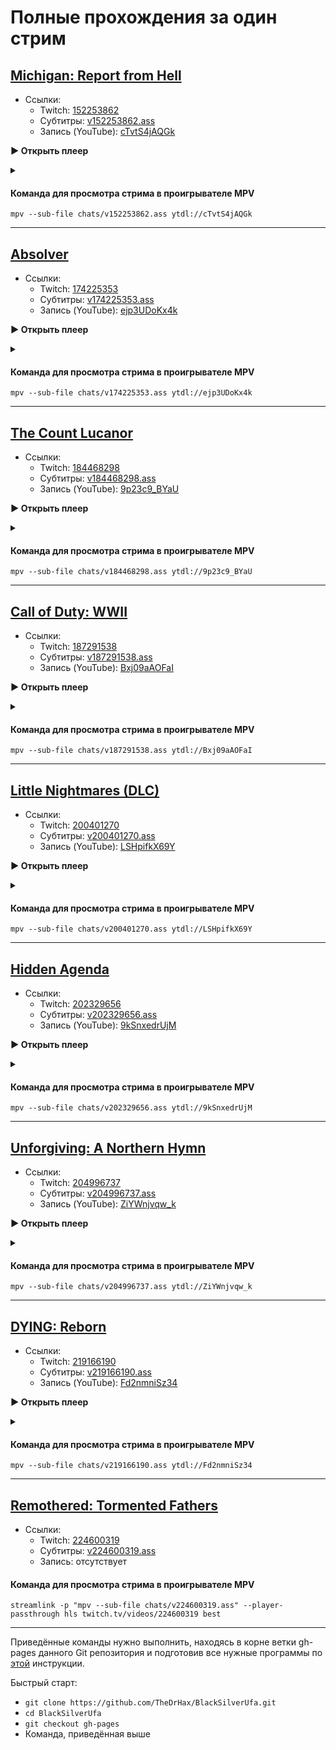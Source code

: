 <!-- jQuery -->
<script src="https://code.jquery.com/jquery-3.2.1.min.js"></script>
<!-- video.js -->
<link href="https://cdnjs.cloudflare.com/ajax/libs/video.js/6.3.3/video-js.css" rel="stylesheet">
<script src="https://cdnjs.cloudflare.com/ajax/libs/video.js/6.3.3/video.js"></script>
<!-- videojs-youtube -->
<script src="https://cdnjs.cloudflare.com/ajax/libs/videojs-youtube/2.4.1/Youtube.js"></script>
<!-- libjass -->
<link href="https://cdn.jsdelivr.net/npm/libjass@0.11.0/libjass.css" rel="stylesheet">
<script src="https://cdn.jsdelivr.net/npm/libjass@0.11.0/libjass.js"></script>
<!-- videojs-ass -->
<link href="https://cdn.jsdelivr.net/npm/videojs-ass@0.8.0/src/videojs.ass.css" rel="stylesheet">
<script src="https://cdn.jsdelivr.net/npm/videojs-ass@0.8.0/src/videojs.ass.js"></script>
<!-- videojs-resolution-switcher -->
<script src="https://cdn.jsdelivr.net/npm/videojs-resolution-switcher@0.4.2/lib/videojs-resolution-switcher.min.js"></script>

<style>
  .main-content {
    padding: 2rem;
    max-width: 72rem;
  }
</style>

# Полные прохождения за один стрим
 
<h2 id="0"><a href="#0">Michigan: Report from Hell</a></h2>

* Ссылки:
  * Twitch: [152253862](https://www.twitch.tv/videos/152253862)
  * Субтитры: [v152253862.ass](../chats/v152253862.ass)
  * Запись (YouTube): [cTvtS4jAQGk](https://www.youtube.com/watch?v=cTvtS4jAQGk)

<a onclick="return openPlayer0()" id="button-0">**▶ Открыть плеер**</a>

<script>
  var player0;
  function openPlayer0() {
    player0 = videojs("player-0", {
      controls: true, nativeControlsForTouch: false,
      width: 640, height: 360, fluid: true,
      plugins: {
        ass: {
          src: ["../chats/v152253862.ass"],
          delay: -0.1,
        },
        videoJsResolutionSwitcher: {
          default: 'high',
          dynamicLabel: true
        }
      },
      techOrder: ["youtube"],
      sources: [{
        "type": "video/youtube",
        "src": "https://www.youtube.com/watch?v=cTvtS4jAQGk"
      }]
    });
    document.getElementById("spoiler-0").click();
    document.getElementById("button-0").remove();
    return false;
  }
</script>

<details>
  <summary id="spoiler-0"></summary>

  <div class="player-wrapper" style="margin-top: 32px">
    <video id="player-0" class="video-js vjs-default-skin vjs-big-play-centered" />
  </div>
</details> 

#### Команда для просмотра стрима в проигрывателе MPV

```
mpv --sub-file chats/v152253862.ass ytdl://cTvtS4jAQGk
```

---- 
 
<h2 id="1"><a href="#1">Absolver</a></h2>

* Ссылки:
  * Twitch: [174225353](https://www.twitch.tv/videos/174225353)
  * Субтитры: [v174225353.ass](../chats/v174225353.ass)
  * Запись (YouTube): [ejp3UDoKx4k](https://www.youtube.com/watch?v=ejp3UDoKx4k)

<a onclick="return openPlayer1()" id="button-1">**▶ Открыть плеер**</a>

<script>
  var player1;
  function openPlayer1() {
    player1 = videojs("player-1", {
      controls: true, nativeControlsForTouch: false,
      width: 640, height: 360, fluid: true,
      plugins: {
        ass: {
          src: ["../chats/v174225353.ass"],
          delay: -0.1,
        },
        videoJsResolutionSwitcher: {
          default: 'high',
          dynamicLabel: true
        }
      },
      techOrder: ["youtube"],
      sources: [{
        "type": "video/youtube",
        "src": "https://www.youtube.com/watch?v=ejp3UDoKx4k"
      }]
    });
    document.getElementById("spoiler-1").click();
    document.getElementById("button-1").remove();
    return false;
  }
</script>

<details>
  <summary id="spoiler-1"></summary>

  <div class="player-wrapper" style="margin-top: 32px">
    <video id="player-1" class="video-js vjs-default-skin vjs-big-play-centered" />
  </div>
</details> 

#### Команда для просмотра стрима в проигрывателе MPV

```
mpv --sub-file chats/v174225353.ass ytdl://ejp3UDoKx4k
```

---- 
 
<h2 id="2"><a href="#2">The Count Lucanor</a></h2>

* Ссылки:
  * Twitch: [184468298](https://www.twitch.tv/videos/184468298)
  * Субтитры: [v184468298.ass](../chats/v184468298.ass)
  * Запись (YouTube): [9p23c9_BYaU](https://www.youtube.com/watch?v=9p23c9_BYaU)

<a onclick="return openPlayer2()" id="button-2">**▶ Открыть плеер**</a>

<script>
  var player2;
  function openPlayer2() {
    player2 = videojs("player-2", {
      controls: true, nativeControlsForTouch: false,
      width: 640, height: 360, fluid: true,
      plugins: {
        ass: {
          src: ["../chats/v184468298.ass"],
          delay: -0.1,
        },
        videoJsResolutionSwitcher: {
          default: 'high',
          dynamicLabel: true
        }
      },
      techOrder: ["youtube"],
      sources: [{
        "type": "video/youtube",
        "src": "https://www.youtube.com/watch?v=9p23c9_BYaU"
      }]
    });
    document.getElementById("spoiler-2").click();
    document.getElementById("button-2").remove();
    return false;
  }
</script>

<details>
  <summary id="spoiler-2"></summary>

  <div class="player-wrapper" style="margin-top: 32px">
    <video id="player-2" class="video-js vjs-default-skin vjs-big-play-centered" />
  </div>
</details> 

#### Команда для просмотра стрима в проигрывателе MPV

```
mpv --sub-file chats/v184468298.ass ytdl://9p23c9_BYaU
```

---- 
 
<h2 id="3"><a href="#3">Call of Duty: WWII</a></h2>

* Ссылки:
  * Twitch: [187291538](https://www.twitch.tv/videos/187291538)
  * Субтитры: [v187291538.ass](../chats/v187291538.ass)
  * Запись (YouTube): [Bxj09aAOFaI](https://www.youtube.com/watch?v=Bxj09aAOFaI)

<a onclick="return openPlayer3()" id="button-3">**▶ Открыть плеер**</a>

<script>
  var player3;
  function openPlayer3() {
    player3 = videojs("player-3", {
      controls: true, nativeControlsForTouch: false,
      width: 640, height: 360, fluid: true,
      plugins: {
        ass: {
          src: ["../chats/v187291538.ass"],
          delay: -0.1,
        },
        videoJsResolutionSwitcher: {
          default: 'high',
          dynamicLabel: true
        }
      },
      techOrder: ["youtube"],
      sources: [{
        "type": "video/youtube",
        "src": "https://www.youtube.com/watch?v=Bxj09aAOFaI"
      }]
    });
    document.getElementById("spoiler-3").click();
    document.getElementById("button-3").remove();
    return false;
  }
</script>

<details>
  <summary id="spoiler-3"></summary>

  <div class="player-wrapper" style="margin-top: 32px">
    <video id="player-3" class="video-js vjs-default-skin vjs-big-play-centered" />
  </div>
</details> 

#### Команда для просмотра стрима в проигрывателе MPV

```
mpv --sub-file chats/v187291538.ass ytdl://Bxj09aAOFaI
```

---- 
 
<h2 id="4"><a href="#4">Little Nightmares (DLC)</a></h2>

* Ссылки:
  * Twitch: [200401270](https://www.twitch.tv/videos/200401270)
  * Субтитры: [v200401270.ass](../chats/v200401270.ass)
  * Запись (YouTube): [LSHpifkX69Y](https://www.youtube.com/watch?v=LSHpifkX69Y)

<a onclick="return openPlayer4()" id="button-4">**▶ Открыть плеер**</a>

<script>
  var player4;
  function openPlayer4() {
    player4 = videojs("player-4", {
      controls: true, nativeControlsForTouch: false,
      width: 640, height: 360, fluid: true,
      plugins: {
        ass: {
          src: ["../chats/v200401270.ass"],
          delay: -0.1,
        },
        videoJsResolutionSwitcher: {
          default: 'high',
          dynamicLabel: true
        }
      },
      techOrder: ["youtube"],
      sources: [{
        "type": "video/youtube",
        "src": "https://www.youtube.com/watch?v=LSHpifkX69Y"
      }]
    });
    document.getElementById("spoiler-4").click();
    document.getElementById("button-4").remove();
    return false;
  }
</script>

<details>
  <summary id="spoiler-4"></summary>

  <div class="player-wrapper" style="margin-top: 32px">
    <video id="player-4" class="video-js vjs-default-skin vjs-big-play-centered" />
  </div>
</details> 

#### Команда для просмотра стрима в проигрывателе MPV

```
mpv --sub-file chats/v200401270.ass ytdl://LSHpifkX69Y
```

---- 
 
<h2 id="5"><a href="#5">Hidden Agenda</a></h2>

* Ссылки:
  * Twitch: [202329656](https://www.twitch.tv/videos/202329656)
  * Субтитры: [v202329656.ass](../chats/v202329656.ass)
  * Запись (YouTube): [9kSnxedrUjM](https://www.youtube.com/watch?v=9kSnxedrUjM)

<a onclick="return openPlayer5()" id="button-5">**▶ Открыть плеер**</a>

<script>
  var player5;
  function openPlayer5() {
    player5 = videojs("player-5", {
      controls: true, nativeControlsForTouch: false,
      width: 640, height: 360, fluid: true,
      plugins: {
        ass: {
          src: ["../chats/v202329656.ass"],
          delay: -0.1,
        },
        videoJsResolutionSwitcher: {
          default: 'high',
          dynamicLabel: true
        }
      },
      techOrder: ["youtube"],
      sources: [{
        "type": "video/youtube",
        "src": "https://www.youtube.com/watch?v=9kSnxedrUjM"
      }]
    });
    document.getElementById("spoiler-5").click();
    document.getElementById("button-5").remove();
    return false;
  }
</script>

<details>
  <summary id="spoiler-5"></summary>

  <div class="player-wrapper" style="margin-top: 32px">
    <video id="player-5" class="video-js vjs-default-skin vjs-big-play-centered" />
  </div>
</details> 

#### Команда для просмотра стрима в проигрывателе MPV

```
mpv --sub-file chats/v202329656.ass ytdl://9kSnxedrUjM
```

---- 
 
<h2 id="6"><a href="#6">Unforgiving: A Northern Hymn</a></h2>

* Ссылки:
  * Twitch: [204996737](https://www.twitch.tv/videos/204996737)
  * Субтитры: [v204996737.ass](../chats/v204996737.ass)
  * Запись (YouTube): [ZiYWnjvqw_k](https://www.youtube.com/watch?v=ZiYWnjvqw_k)

<a onclick="return openPlayer6()" id="button-6">**▶ Открыть плеер**</a>

<script>
  var player6;
  function openPlayer6() {
    player6 = videojs("player-6", {
      controls: true, nativeControlsForTouch: false,
      width: 640, height: 360, fluid: true,
      plugins: {
        ass: {
          src: ["../chats/v204996737.ass"],
          delay: -0.1,
        },
        videoJsResolutionSwitcher: {
          default: 'high',
          dynamicLabel: true
        }
      },
      techOrder: ["youtube"],
      sources: [{
        "type": "video/youtube",
        "src": "https://www.youtube.com/watch?v=ZiYWnjvqw_k"
      }]
    });
    document.getElementById("spoiler-6").click();
    document.getElementById("button-6").remove();
    return false;
  }
</script>

<details>
  <summary id="spoiler-6"></summary>

  <div class="player-wrapper" style="margin-top: 32px">
    <video id="player-6" class="video-js vjs-default-skin vjs-big-play-centered" />
  </div>
</details> 

#### Команда для просмотра стрима в проигрывателе MPV

```
mpv --sub-file chats/v204996737.ass ytdl://ZiYWnjvqw_k
```

---- 
 
<h2 id="7"><a href="#7">DYING: Reborn</a></h2>

* Ссылки:
  * Twitch: [219166190](https://www.twitch.tv/videos/219166190)
  * Субтитры: [v219166190.ass](../chats/v219166190.ass)
  * Запись (YouTube): [Fd2nmniSz34](https://www.youtube.com/watch?v=Fd2nmniSz34)

<a onclick="return openPlayer7()" id="button-7">**▶ Открыть плеер**</a>

<script>
  var player7;
  function openPlayer7() {
    player7 = videojs("player-7", {
      controls: true, nativeControlsForTouch: false,
      width: 640, height: 360, fluid: true,
      plugins: {
        ass: {
          src: ["../chats/v219166190.ass"],
          delay: -0.1,
        },
        videoJsResolutionSwitcher: {
          default: 'high',
          dynamicLabel: true
        }
      },
      techOrder: ["youtube"],
      sources: [{
        "type": "video/youtube",
        "src": "https://www.youtube.com/watch?v=Fd2nmniSz34"
      }]
    });
    document.getElementById("spoiler-7").click();
    document.getElementById("button-7").remove();
    return false;
  }
</script>

<details>
  <summary id="spoiler-7"></summary>

  <div class="player-wrapper" style="margin-top: 32px">
    <video id="player-7" class="video-js vjs-default-skin vjs-big-play-centered" />
  </div>
</details> 

#### Команда для просмотра стрима в проигрывателе MPV

```
mpv --sub-file chats/v219166190.ass ytdl://Fd2nmniSz34
```

---- 
 
<h2 id="8"><a href="#8">Remothered: Tormented Fathers</a></h2>

* Ссылки:
  * Twitch: [224600319](https://www.twitch.tv/videos/224600319)
  * Субтитры: [v224600319.ass](../chats/v224600319.ass)
  * Запись: отсутствует

#### Команда для просмотра стрима в проигрывателе MPV

```
streamlink -p "mpv --sub-file chats/v224600319.ass" --player-passthrough hls twitch.tv/videos/224600319 best
```

---- 
 
Приведённые команды нужно выполнить, находясь в корне ветки gh-pages данного Git репозитория и подготовив все нужные программы по [этой](../tutorials/watch-online.md) инструкции.

Быстрый старт:
* `git clone https://github.com/TheDrHax/BlackSilverUfa.git`
* `cd BlackSilverUfa`
* `git checkout gh-pages`
* Команда, приведённая выше